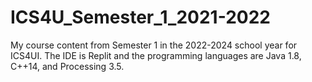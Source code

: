 # ICS4U_Semester_1_2021-2022

My course content from Semester 1 in the 2022-2024 school year for ICS4UI. The IDE is Replit and the programming languages are Java 1.8, C++14, and Processing 3.5.
